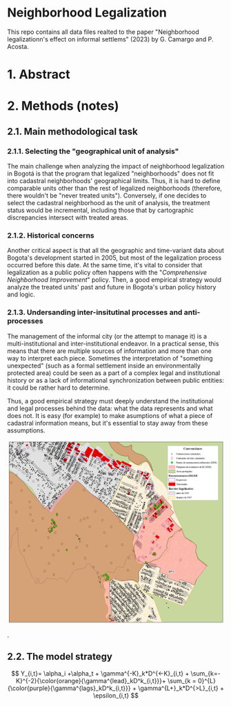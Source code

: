 # Neighborhood Legalization

This repo contains all data files realted to the paper "Neighborhood legalizationn's effect on informal settlems" (2023) by G. Camargo and P. Acosta.

# 1. Abstract

# 2. Methods (notes)

## 2.1. Main methodological task

### 2.1.1. Selecting the "geographical unit of analysis"

The main challenge when analyzing the impact of neighborhood legalization in Bogotá is that the program that legalized "neighborhoods" does not fit into cadastral neighborhoods' geographical limits. Thus, it is hard to define comparable units other than the rest of legalized neighborhoods (therefore, there wouldn't be "never treated units"). Conversely, if one decides to select the cadastral neighborhood as the unit of analysis, the treatment status would be incremental, including those that by cartographic discrepancies intersect with treated areas.

### 2.1.2. Historical concerns

Another critical aspect is that all the geographic and time-variant data about Bogota's development started in 2005, but most of the legalization process occurred before this date. At the same time, it's vital to consider that legalization as a public policy often happens with the "*Comprehensive Neighborhood Improvement*" policy. Then, a good empirical strategy would analyze the treated units' past and future in Bogota's urban policy history and logic.

### 2.1.3. Undersanding inter-insitutinal processes and anti-processes

The management of the informal city (or the attempt to manage it) is a multi-institutional and inter-institutional endeavor. In a practical sense, this means that there are multiple sources of information and more than one way to interpret each piece. Sometimes the interpretation of "something unexpected" (such as a formal settlement inside an environmentally protected area) could be seen as a part of a complex legal and institutional history or as a lack of informational synchronization between public entities: it could be rather hard to determine.

Thus, a good empirical strategy must deeply understand the institutional and legal processes behind the data: what the data represents and what does not. It is easy (for example) to make asumptions of what a piece of cadastral information means, but it's essential to stay away from these assumptions.

![alt text](https://github.com/Guibi1994/Neighborhood_Legalization/blob/main/04_figures/00_revision_general_1.png)

.

## 2.2. The model strategy

$$
Y_{i,t}= \alpha_i +\alpha_t + \gamma^{-K}_k*D^{<-K}_{i,t} + \sum_{k=-K}^{-2}{\color{orange}{\gamma^{lead}_kD^k_{i,t}}}+ \sum_{k = 0}^{L}{\color{purple}{\gamma^{lags}_kD^k_{i,t}}} + \gamma^{L+}_k*D^{>L}_{i,t} + \epsilon_{i,t}
$$
